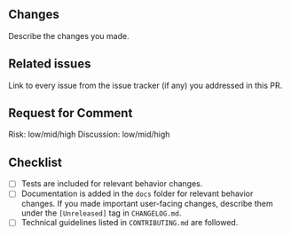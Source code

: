## Changes

Describe the changes you made.

## Related issues

Link to every issue from the issue tracker (if any) you addressed in this PR.

## Request for Comment
Risk: low/mid/high
Discussion: low/mid/high

## Checklist

- [ ] Tests are included for relevant behavior changes.
- [ ] Documentation is added in the `docs` folder for relevant behavior changes. If you made important user-facing
  changes, describe them under the `[Unreleased]` tag in `CHANGELOG.md`.
- [ ] Technical guidelines listed in `CONTRIBUTING.md` are followed.
